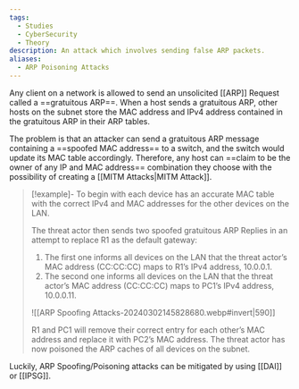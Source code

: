 ```yaml
---
tags:
  - Studies
  - CyberSecurity
  - Theory
description: An attack which involves sending false ARP packets.
aliases:
  - ARP Poisoning Attacks
---
```

Any client on a network is allowed to send an unsolicited [[ARP]] Request called a ==gratuitous ARP==. When a host sends a gratuitous ARP, other hosts on the subnet store the MAC address and IPv4 address contained in the gratuitous ARP in their ARP tables.

The problem is that an attacker can send a gratuitous ARP message containing a ==spoofed MAC address== to a switch, and the switch would update its MAC table accordingly. Therefore, any host can ==claim to be the owner of any IP and MAC address== combination they choose with the possibility of creating a [[MITM Attacks|MITM Attack]].

> [!example]-
> To begin with each device has an accurate MAC table with the correct IPv4 and MAC addresses for the other devices on the LAN.
> 
> The threat actor then sends two spoofed gratuitous ARP Replies in an attempt to replace R1 as the default gateway:
> 1. The first one informs all devices on the LAN that the threat actor’s MAC address (CC:CC:CC) maps to R1’s IPv4 address, 10.0.0.1.
> 2. The second one informs all devices on the LAN that the threat actor’s MAC address (CC:CC:CC) maps to PC1’s IPv4 address, 10.0.0.11.
>    
>![[ARP Spoofing Attacks-20240302145828680.webp#invert|590]]
>
>R1 and PC1 will remove their correct entry for each other’s MAC address and replace it with PC2’s MAC address. The threat actor has now poisoned the ARP caches of all devices on the subnet.

Luckily, ARP Spoofing/Poisoning attacks can be mitigated by using [[DAI]] or [[IPSG]].